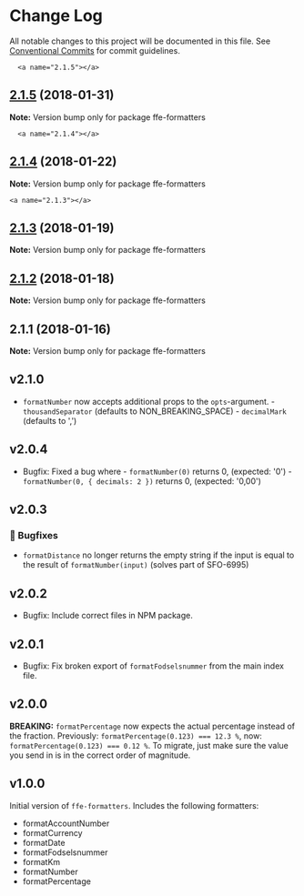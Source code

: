 # Change Log

All notable changes to this project will be documented in this file.
See [Conventional Commits](https://conventionalcommits.org) for commit guidelines.

      <a name="2.1.5"></a>
## [2.1.5](***REMOVED***) (2018-01-31)




**Note:** Version bump only for package ffe-formatters

      <a name="2.1.4"></a>
## [2.1.4](***REMOVED***) (2018-01-22)




**Note:** Version bump only for package ffe-formatters

    <a name="2.1.3"></a>
## [2.1.3](***REMOVED***) (2018-01-19)




**Note:** Version bump only for package ffe-formatters

<a name="2.1.2"></a>
## [2.1.2](***REMOVED***) (2018-01-18)




**Note:** Version bump only for package ffe-formatters

<a name="2.1.1"></a>

## 2.1.1 (2018-01-16)

**Note:** Version bump only for package ffe-formatters

## v2.1.0

* `formatNumber` now accepts additional props to the `opts`-argument. - `thousandSeparator` (defaults to NON_BREAKING_SPACE) - `decimalMark` (defaults to ',')
## v2.0.4
* Bugfix: Fixed a bug where - `formatNumber(0)` returns 0, (expected: '0') - `formatNumber(0, { decimals: 2 })` returns 0, (expected: '0,00')
## v2.0.3

### 🐛 Bugfixes

* `formatDistance` no longer returns the empty string if the input is equal to
the result of `formatNumber(input)` (solves part of SFO-6995)

## v2.0.2

* Bugfix: Include correct files in NPM package.

## v2.0.1

* Bugfix: Fix broken export of `formatFodselsnummer` from the main index file.

## v2.0.0

**BREAKING:** `formatPercentage` now expects the actual percentage instead of the fraction.
Previously: `formatPercentage(0.123) === 12.3 %`, now: `formatPercentage(0.123) === 0.12 %`.
To migrate, just make sure the value you send in is in the correct order of magnitude.

## v1.0.0

Initial version of `ffe-formatters`. Includes the following formatters:

* formatAccountNumber
* formatCurrency
* formatDate
* formatFodselsnummer
* formatKm
* formatNumber
* formatPercentage
